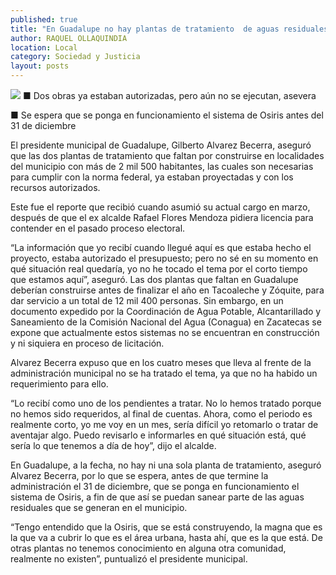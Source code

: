 ```yaml
---
published: true
title: "En Guadalupe no hay plantas de tratamiento  de aguas residuales, advierte Alvarez Becerra"
author: RAQUEL OLLAQUINDIA
location: Local
category: Sociedad y Justicia
layout: posts
---
```


![](http://i.imgur.com/RGGlTGCm.jpg)
■ Dos obras ya estaban autorizadas, pero aún no se ejecutan, asevera

■ Se espera que se ponga en funcionamiento el sistema de Osiris antes del 31 de diciembre

El presidente municipal de Guadalupe, Gilberto Alvarez Becerra, aseguró que las dos plantas de tratamiento que faltan por construirse en localidades del municipio con más de 2 mil 500 habitantes, las cuales son necesarias para cumplir con la norma federal, ya estaban proyectadas y con los recursos autorizados.

Este fue el reporte que recibió cuando asumió su actual cargo en marzo, después de que el ex alcalde Rafael Flores Mendoza pidiera licencia para contender en el pasado proceso electoral.

“La información que yo recibí cuando llegué aquí es que estaba hecho el proyecto, estaba autorizado el presupuesto; pero no sé en su momento en qué situación real quedaría, yo no he tocado el tema por el corto tiempo que estamos aquí”, aseguró.
Las dos plantas que faltan en Guadalupe deberían construirse antes de finalizar el año en Tacoaleche y Zóquite, para dar servicio a un total de 12 mil 400 personas. Sin embargo, en un documento expedido por la Coordinación de Agua Potable, Alcantarillado y Saneamiento de la Comisión Nacional del Agua (Conagua) en Zacatecas se expone que actualmente estos sistemas no se encuentran en construcción y ni siquiera en proceso de licitación.

Alvarez Becerra expuso que en los cuatro meses que lleva al frente de la administración municipal no se ha tratado el tema, ya que no ha habido un requerimiento para ello.

“Lo recibí como uno de los pendientes a tratar. No lo hemos tratado porque no hemos sido requeridos, al final de cuentas. Ahora, como el periodo es realmente corto, yo me voy en un mes, sería difícil yo retomarlo o tratar de aventajar algo. Puedo revisarlo e informarles en qué situación está, qué sería lo que tenemos a día de hoy”, dijo el alcalde.

En Guadalupe, a la fecha, no hay ni una sola planta de tratamiento, aseguró Alvarez Becerra, por lo que se espera, antes de que termine la administración el 31 de diciembre, que se ponga en funcionamiento el sistema de Osiris, a fin de que así se puedan sanear parte de las aguas residuales que se generan en el municipio. 

“Tengo entendido que la Osiris, que se está construyendo, la magna que es la que va a cubrir lo que es el área urbana, hasta ahí, que es la que está. De otras plantas no tenemos conocimiento en alguna otra comunidad, realmente no existen”, puntualizó el presidente municipal.
